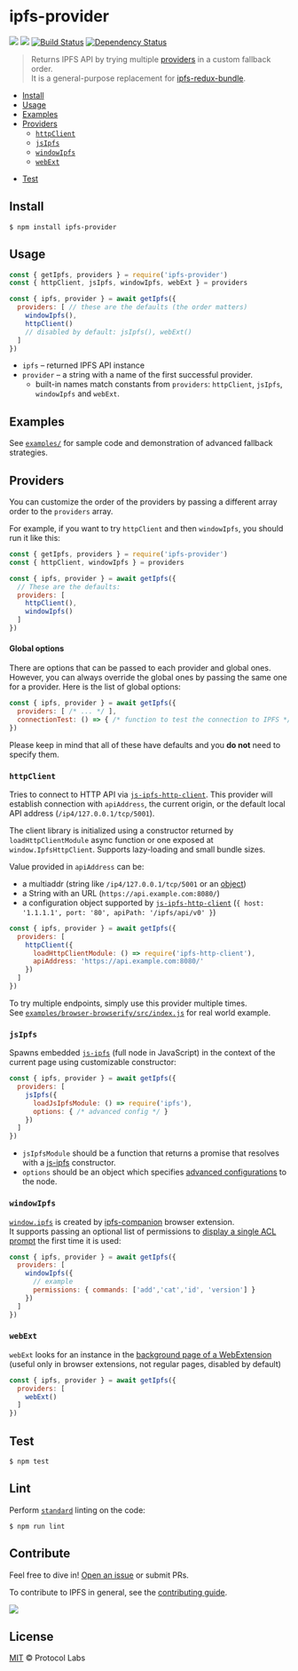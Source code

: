 # ipfs-provider

[![](https://img.shields.io/badge/made%20by-Protocol%20Labs-blue.svg?style=flat-square)](https://protocol.ai)
[![](https://img.shields.io/badge/project-IPFS-blue.svg?style=flat-square)](http://ipfs.io/)
[![Build Status](https://flat.badgen.net/travis/ipfs-shipyard/ipfs-provider)](https://travis-ci.com/ipfs-shipyard/ipfs-provider)
[![Dependency Status](https://david-dm.org/ipfs-shipyard/ipfs-provider.svg?style=flat-square)](https://david-dm.org/ipfs-shipyard/ipfs-provider)

> Returns IPFS API by trying multiple [providers](#providers) in a custom fallback order.  
> It is a general-purpose replacement for [ipfs-redux-bundle](https://github.com/ipfs-shipyard/ipfs-redux-bundle).

- [Install](#install)
- [Usage](#usage)
- [Examples](#examples)
- [Providers](#providers)
  - [`httpClient`](#httpclient)
  - [`jsIpfs`](#jsipfs)
  - [`windowIpfs`](#windowipfs)
  - [`webExt`](#webext)
<!-- TODO: improve this API  - [create our own!](#creating-a-provider) -->
- [Test](#test)


## Install

```console
$ npm install ipfs-provider
```

## Usage

```js
const { getIpfs, providers } = require('ipfs-provider')
const { httpClient, jsIpfs, windowIpfs, webExt } = providers

const { ipfs, provider } = await getIpfs({
  providers: [ // these are the defaults (the order matters)
    windowIpfs(),
    httpClient()
    // disabled by default: jsIpfs(), webExt()
  ]
})
```

- `ipfs` – returned IPFS API instance
- `provider` – a string with a name of the first successful provider.  
   - built-in names match constants from `providers`: `httpClient`, `jsIpfs`, `windowIpfs` and `webExt`.


## Examples

See [`examples/`](./examples) for sample code and demonstration of advanced fallback strategies.

## Providers

You can customize the order of the providers by passing a different array order to the `providers` array.


For example, if you want to try `httpClient` and then `windowIpfs`, you should run it like this:

```js
const { getIpfs, providers } = require('ipfs-provider')
const { httpClient, windowIpfs } = providers

const { ipfs, provider } = await getIpfs({
  // These are the defaults:
  providers: [
    httpClient(),
    windowIpfs()
  ]
})
```

#### Global options

There are options that can be passed to each provider and global ones. However, you can always override the global ones by passing the same one for a provider. Here is the list of global options:

```js
const { ipfs, provider } = await getIpfs({
  providers: [ /* ... */ ],
  connectionTest: () => { /* function to test the connection to IPFS */ }
})
```

Please keep in mind that all of these have defaults and you **do not** need to specify them.

### `httpClient`

Tries to connect to HTTP API via [`js-ipfs-http-client`](https://github.com/ipfs/js-ipfs-http-client).
This provider will establish connection with `apiAddress`, the current origin, or the default local API address (`/ip4/127.0.0.1/tcp/5001`).

The client library is initialized using a constructor returned by `loadHttpClientModule` async function or one exposed at `window.IpfsHttpClient`.
Supports lazy-loading and small bundle sizes.

Value provided in `apiAddress` can be:
- a multiaddr (string like `/ip4/127.0.0.1/tcp/5001` or an [object](https://github.com/multiformats/js-multiaddr/))
- a String with an URL (`https://api.example.com:8080/`)
- a configuration object supported by [`js-ipfs-http-client`](https://github.com/ipfs/js-ipfs-http-client#importing-the-module-and-usage)
  (`{ host: '1.1.1.1', port: '80', apiPath: '/ipfs/api/v0' }`)

```js
const { ipfs, provider } = await getIpfs({
  providers: [
    httpClient({
      loadHttpClientModule: () => require('ipfs-http-client'),
      apiAddress: 'https://api.example.com:8080/'
    })
  ]
})
```

To try multiple endpoints, simply use this provider multiple times.  
See [`examples/browser-browserify/src/index.js`](./examples/browser-browserify/src/index.js) for real world example.

### `jsIpfs`

Spawns embedded [`js-ipfs`](https://github.com/ipfs/js-ipfs) (full node in JavaScript)
in the context of the current page using customizable constructor:

```js
const { ipfs, provider } = await getIpfs({
  providers: [
    jsIpfs({
      loadJsIpfsModule: () => require('ipfs'),
      options: { /* advanced config */ }
    })
  ]
})
```

- `jsIpfsModule` should be a function that returns a promise that resolves with a [js-ipfs](https://github.com/ipfs/js-ipfs) constructor.
   <!-- TODO confirm below is true, if it is, add example to examples/ and link to it
   This works well with [dynamic `import()`](https://developers.google.com/web/updates/2017/11/dynamic-import), so you can lazily load js-ipfs when it is needed.
   -->
- `options` should be an object which specifies [advanced configurations](https://github.com/ipfs/js-ipfs#ipfs-constructor) to the node.

### `windowIpfs`

[`window.ipfs`](https://github.com/ipfs-shipyard/ipfs-companion/blob/master/docs/window.ipfs.md) is created by [ipfs-companion](https://github.com/ipfs/ipfs-companion) browser extension.  
It supports passing an optional list of permissions to [display a single ACL prompt](https://github.com/ipfs-shipyard/ipfs-companion/blob/master/docs/window.ipfs.md#do-i-need-to-confirm-every-api-call) the first time it is used:

```js
const { ipfs, provider } = await getIpfs({
  providers: [
    windowIpfs({
      // example
      permissions: { commands: ['add','cat','id', 'version'] }
    })
  ]
})
```

### `webExt`

`webExt` looks for an instance in the [background page of a WebExtension](https://developer.mozilla.org/en-US/docs/Mozilla/Add-ons/WebExtensions/API/extension/getBackgroundPage)  
(useful only in browser extensions, not regular pages, disabled by default)

```js
const { ipfs, provider } = await getIpfs({
  providers: [
    webExt()
  ]
})
```

<!-- TODO: improve this API

#### Creating a provider

If built-in providers do not solve your use case, create your own!

A provider is just a function that returns an async function that returns
`{ ipfs, provider }`, but we provide `makeProvider` which enables `connectionTest`:

```js
const { getIpfs, makeProvider } = require('ipfs-provider')

const customProvider = makeProvider(async ({ connectionTest }) => {
  try {
    const ipfs = // create IPFS API instance somehow
    await connectionTest(ipfs)
    return { ipfs, provider: 'customProvider' }
  } catch (_) {
    return null
  }
})

const { ipfs, provider } = await getIpfs({
  providers: [
    customProvider()
  ]
})
```

-->

## Test

```console
$ npm test
```

## Lint

Perform [`standard`](https://standardjs.com/) linting on the code:

```console
$ npm run lint
```

## Contribute

Feel free to dive in! [Open an issue](https://github.com/ipfs-shipyard/ipfs-provider/issues/new) or submit PRs.

To contribute to IPFS in general, see the [contributing guide](https://github.com/ipfs/community/blob/master/CONTRIBUTING.md).

[![](https://cdn.rawgit.com/jbenet/contribute-ipfs-gif/master/img/contribute.gif)](https://github.com/ipfs/community/blob/master/CONTRIBUTING.md)

## License

[MIT](LICENSE) © Protocol Labs
